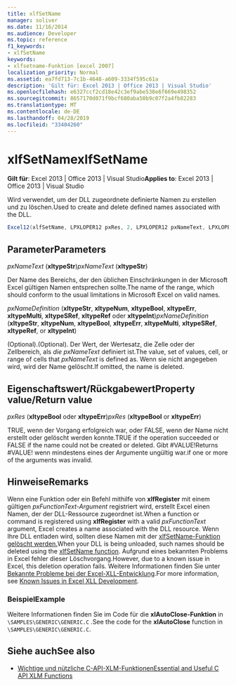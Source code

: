 ```yaml
---
title: xlfSetName
manager: soliver
ms.date: 11/16/2014
ms.audience: Developer
ms.topic: reference
f1_keywords:
- xlfSetName
keywords:
- xlfsetname-Funktion [excel 2007]
localization_priority: Normal
ms.assetid: ea7fd713-7c1b-4648-a609-3334f595c61a
description: 'Gilt für: Excel 2013 | Office 2013 | Visual Studio'
ms.openlocfilehash: e6327ccf2cd18e42c3ef9abe538e6f669e498352
ms.sourcegitcommit: 8657170d071f9bcf680aba50b9c07f2a4fb82283
ms.translationtype: MT
ms.contentlocale: de-DE
ms.lasthandoff: 04/28/2019
ms.locfileid: "33404260"
---
```

# <a name="xlfsetname"></a><span data-ttu-id="43892-104">xlfSetName</span><span class="sxs-lookup"><span data-stu-id="43892-104">xlfSetName</span></span>

<span data-ttu-id="43892-105">**Gilt für**: Excel 2013 | Office 2013 | Visual Studio</span><span class="sxs-lookup"><span data-stu-id="43892-105">**Applies to**: Excel 2013 | Office 2013 | Visual Studio</span></span> 
  
<span data-ttu-id="43892-106">Wird verwendet, um der DLL zugeordnete definierte Namen zu erstellen und zu löschen.</span><span class="sxs-lookup"><span data-stu-id="43892-106">Used to create and delete defined names associated with the DLL.</span></span>
  
```cs
Excel12(xlfSetName, LPXLOPER12 pxRes, 2, LPXLOPER12 pxNameText, LPXLOPER12 pxNameDefinition);
```

## <a name="parameters"></a><span data-ttu-id="43892-107">Parameter</span><span class="sxs-lookup"><span data-stu-id="43892-107">Parameters</span></span>

<span data-ttu-id="43892-108">_pxNameText_ (**xltypeStr**)</span><span class="sxs-lookup"><span data-stu-id="43892-108">_pxNameText_ (**xltypeStr**)</span></span>
  
<span data-ttu-id="43892-109">Der Name des Bereichs, der den üblichen Einschränkungen in der Microsoft Excel gültigen Namen entsprechen sollte.</span><span class="sxs-lookup"><span data-stu-id="43892-109">The name of the range, which should conform to the usual limitations in Microsoft Excel on valid names.</span></span>
  
<span data-ttu-id="43892-110">_pxNameDefinition_ (**xltypeStr**, **xltypeNum**, **xltypeBool**, **xltypeErr**, **xltypeMulti**, **xltypeSRef**, **xltypeRef** oder **xltypeInt**)</span><span class="sxs-lookup"><span data-stu-id="43892-110">_pxNameDefinition_ (**xltypeStr**, **xltypeNum**, **xltypeBool**, **xltypeErr**, **xltypeMulti**, **xltypeSRef**, **xltypeRef**, or **xltypeInt**)</span></span>
  
<span data-ttu-id="43892-111">(Optional).</span><span class="sxs-lookup"><span data-stu-id="43892-111">(Optional).</span></span> <span data-ttu-id="43892-112">Der Wert, der Wertesatz, die Zelle oder der Zellbereich, als  _die pxNameText_ definiert ist.</span><span class="sxs-lookup"><span data-stu-id="43892-112">The value, set of values, cell, or range of cells that  _pxNameText_ is defined as.</span></span> <span data-ttu-id="43892-113">Wenn sie nicht angegeben wird, wird der Name gelöscht.</span><span class="sxs-lookup"><span data-stu-id="43892-113">If omitted, the name is deleted.</span></span> 
  
## <a name="property-valuereturn-value"></a><span data-ttu-id="43892-114">Eigenschaftswert/Rückgabewert</span><span class="sxs-lookup"><span data-stu-id="43892-114">Property value/Return value</span></span>

<span data-ttu-id="43892-115">_pxRes_ (**xltypeBool** oder **xltypeErr**)</span><span class="sxs-lookup"><span data-stu-id="43892-115">_pxRes_ (**xltypeBool** or **xltypeErr**)</span></span>
  
<span data-ttu-id="43892-116">TRUE, wenn der Vorgang erfolgreich war, oder FALSE, wenn der Name nicht erstellt oder gelöscht werden konnte.</span><span class="sxs-lookup"><span data-stu-id="43892-116">TRUE if the operation succeeded or FALSE if the name could not be created or deleted.</span></span> <span data-ttu-id="43892-117">Gibt #VALUE!</span><span class="sxs-lookup"><span data-stu-id="43892-117">Returns #VALUE!</span></span> <span data-ttu-id="43892-118">wenn mindestens eines der Argumente ungültig war.</span><span class="sxs-lookup"><span data-stu-id="43892-118">if one or more of the arguments was invalid.</span></span>
  
## <a name="remarks"></a><span data-ttu-id="43892-119">Hinweise</span><span class="sxs-lookup"><span data-stu-id="43892-119">Remarks</span></span>

<span data-ttu-id="43892-120">Wenn eine Funktion oder ein Befehl mithilfe von **xlfRegister** mit einem gültigen _pxFunctionText-Argument_ registriert wird, erstellt Excel einen Namen, der der DLL-Ressource zugeordnet ist.</span><span class="sxs-lookup"><span data-stu-id="43892-120">When a function or command is registered using **xlfRegister** with a valid  _pxFunctionText_ argument, Excel creates a name associated with the DLL resource.</span></span> <span data-ttu-id="43892-121">Wenn Ihre DLL entladen wird, sollten diese Namen mit der [xlfSetName-Funktion gelöscht werden.](xlfsetname.md)</span><span class="sxs-lookup"><span data-stu-id="43892-121">When your DLL is being unloaded, such names should be deleted using the [xlfSetName function](xlfsetname.md).</span></span> <span data-ttu-id="43892-122">Aufgrund eines bekannten Problems in Excel fehler dieser Löschvorgang.</span><span class="sxs-lookup"><span data-stu-id="43892-122">However, due to a known issue in Excel, this deletion operation fails.</span></span> <span data-ttu-id="43892-123">Weitere Informationen finden Sie unter [Bekannte Probleme bei der Excel-XLL-Entwicklung](known-issues-in-excel-xll-development.md).</span><span class="sxs-lookup"><span data-stu-id="43892-123">For more information, see [Known Issues in Excel XLL Development](known-issues-in-excel-xll-development.md).</span></span>
  
### <a name="example"></a><span data-ttu-id="43892-124">Beispiel</span><span class="sxs-lookup"><span data-stu-id="43892-124">Example</span></span>

<span data-ttu-id="43892-125">Weitere Informationen finden Sie im Code für die **xlAutoClose-Funktion** in  `\SAMPLES\GENERIC\GENERIC.C` .</span><span class="sxs-lookup"><span data-stu-id="43892-125">See the code for the **xlAutoClose** function in  `\SAMPLES\GENERIC\GENERIC.C`.</span></span>
  
## <a name="see-also"></a><span data-ttu-id="43892-126">Siehe auch</span><span class="sxs-lookup"><span data-stu-id="43892-126">See also</span></span>

- [<span data-ttu-id="43892-127">Wichtige und nützliche C-API-XLM-Funktionen</span><span class="sxs-lookup"><span data-stu-id="43892-127">Essential and Useful C API XLM Functions</span></span>](essential-and-useful-c-api-xlm-functions.md)

